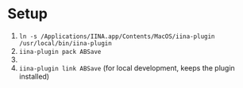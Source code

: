 # Setup

1. `ln -s /Applications/IINA.app/Contents/MacOS/iina-plugin /usr/local/bin/iina-plugin`
2.  `iina-plugin pack ABSave`
3.
4. `iina-plugin link ABSave` (for local development, keeps the plugin installed)
